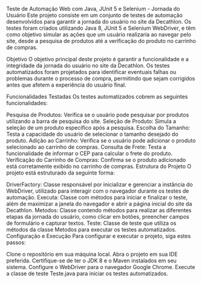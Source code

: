 Teste de Automação Web com Java, JUnit 5 e Selenium - Jornada do Usuário
Este projeto consiste em um conjunto de testes de automação desenvolvidos para garantir a jornada do usuário no site da Decathlon. Os testes foram criados utilizando Java 8, JUnit 5 e Selenium WebDriver, e têm como objetivo simular as ações que um usuário realizaria ao navegar pelo site, desde a pesquisa de produtos até a verificação do produto no carrinho de compras.

Objetivo
O objetivo principal deste projeto é garantir a funcionalidade e a integridade da jornada do usuário no site da Decathlon. Os testes automatizados foram projetados para identificar eventuais falhas ou problemas durante o processo de compra, permitindo que sejam corrigidos antes que afetem a experiência do usuário final.

Funcionalidades Testadas
Os testes automatizados cobrem as seguintes funcionalidades:

Pesquisa de Produtos: Verifica se o usuário pode pesquisar por produtos utilizando a barra de pesquisa do site.
Seleção de Produto: Simula a seleção de um produto específico após a pesquisa.
Escolha do Tamanho: Testa a capacidade do usuário de selecionar o tamanho desejado do produto.
Adição ao Carrinho: Verifica se o usuário pode adicionar o produto selecionado ao carrinho de compras.
Consulta de Frete: Testa a funcionalidade de informar o CEP para calcular o frete do produto.
Verificação do Carrinho de Compras: Confirma se o produto adicionado está corretamente exibido no carrinho de compras.
Estrutura do Projeto
O projeto está estruturado da seguinte forma:

DriverFactory: Classe responsável por inicializar e gerenciar a instância do WebDriver, utilizado para interagir com o navegador durante os testes de automação.
Executa: Classe com métodos para iniciar e finalizar o teste, além de maximizar a janela do navegador e abrir a página inicial do site da Decathlon.
Metodos: Classe contendo métodos para realizar as diferentes etapas da jornada do usuário, como clicar em botões, preencher campos de formulário e capturar textos.
Teste: Classe de teste que utiliza os métodos da classe Metodos para executar os testes automatizados.
Configuração e Execução
Para configurar e executar o projeto, siga estes passos:

Clone o repositório em sua máquina local.
Abra o projeto em sua IDE preferida.
Certifique-se de ter o JDK 8 e o Maven instalados em seu sistema.
Configure o WebDriver para o navegador Google Chrome.
Execute a classe de teste Teste.java para iniciar os testes automatizados.
